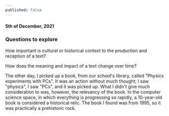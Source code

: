 ```yaml
---
published: false
---
```

#### 5th of December, 2021

### Questions to explore

How important is cultural or historical context to the production and reception of a text?

How does the meaning and impact of a text change over time? 

The other day, I picked up a book, from our school's library, called "Physics experiments with PCs". It was an action without much thought; I saw "physics", I saw "PCs", and it was picked up. What I didn't give much consideration to was, however, the relevancy of the book. In the computer science space, in which everything is progressing so rapidly, a 10-year-old book is considered a historical relic. The book I found was from 1995, so it was practically a prehistoric rock.



